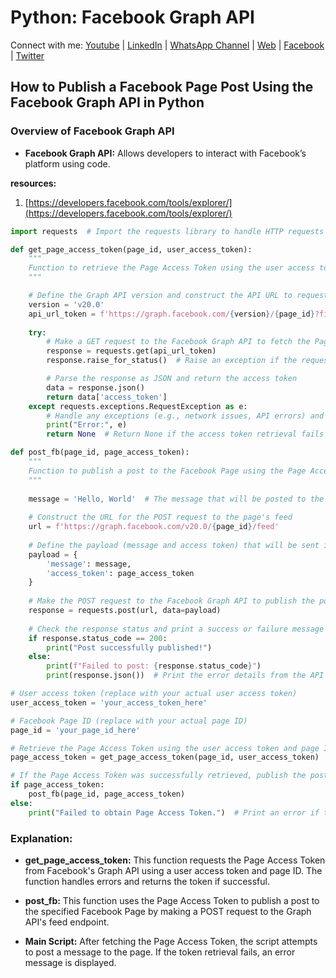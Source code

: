 # Python: Facebook Graph API

Connect with me: [Youtube](https://www.youtube.com/yasirbhutta) \| [LinkedIn](https://www.linkedin.com/in/yasirbhutta/) \| [WhatsApp Channel](https://whatsapp.com/channel/0029VaeGV0517En4iyZGWn2P) \| [Web](https://yasirbhutta.github.io/) \| [Facebook](https://www.facebook.com/yasirbhutta786) \| [Twitter](https://twitter.com/yasirbhutta)

## How to Publish a Facebook Page Post Using the Facebook Graph API in Python

### Overview of Facebook Graph API
- **Facebook Graph API:** Allows developers to interact with Facebook’s platform using code.

**resources:**

1. [https://developers.facebook.com/tools/explorer/](https://developers.facebook.com/tools/explorer/)

```python
import requests  # Import the requests library to handle HTTP requests

def get_page_access_token(page_id, user_access_token):
    """
    Function to retrieve the Page Access Token using the user access token and page ID.
    """

    # Define the Graph API version and construct the API URL to request the Page Access Token
    version = 'v20.0'
    api_url_token = f'https://graph.facebook.com/{version}/{page_id}?fields=access_token&access_token={user_access_token}'
    
    try:
        # Make a GET request to the Facebook Graph API to fetch the Page Access Token
        response = requests.get(api_url_token)
        response.raise_for_status()  # Raise an exception if the request returns an HTTP error

        # Parse the response as JSON and return the access token
        data = response.json()
        return data['access_token']
    except requests.exceptions.RequestException as e:
        # Handle any exceptions (e.g., network issues, API errors) and print the error
        print("Error:", e)
        return None  # Return None if the access token retrieval fails

def post_fb(page_id, page_access_token):
    """
    Function to publish a post to the Facebook Page using the Page Access Token.
    """
    
    message = 'Hello, World'  # The message that will be posted to the Facebook Page
    
    # Construct the URL for the POST request to the page's feed
    url = f'https://graph.facebook.com/v20.0/{page_id}/feed'
    
    # Define the payload (message and access token) that will be sent in the POST request
    payload = {
        'message': message,
        'access_token': page_access_token
    }
    
    # Make the POST request to the Facebook Graph API to publish the post
    response = requests.post(url, data=payload)
    
    # Check the response status and print a success or failure message accordingly
    if response.status_code == 200:
        print("Post successfully published!")
    else:
        print(f"Failed to post: {response.status_code}")
        print(response.json())  # Print the error details from the API response

# User access token (replace with your actual user access token)
user_access_token = 'your_access_token_here'

# Facebook Page ID (replace with your actual page ID)
page_id = 'your_page_id_here'

# Retrieve the Page Access Token using the user access token and page ID
page_access_token = get_page_access_token(page_id, user_access_token)

# If the Page Access Token was successfully retrieved, publish the post
if page_access_token:
    post_fb(page_id, page_access_token)
else:
    print("Failed to obtain Page Access Token.")  # Print an error if the token retrieval fails
```

### Explanation:
- **get_page_access_token:** This function requests the Page Access Token from Facebook's Graph API using a user access token and page ID. The function handles errors and returns the token if successful.
  
- **post_fb:** This function uses the Page Access Token to publish a post to the specified Facebook Page by making a POST request to the Graph API's feed endpoint.

- **Main Script:** After fetching the Page Access Token, the script attempts to post a message to the page. If the token retrieval fails, an error message is displayed.